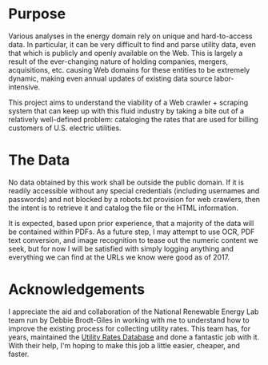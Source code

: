 # Purpose

Various analyses in the energy domain rely on unique and hard-to-access data. In particular, it can be very difficult to find and parse utility data, even that which is publicly and openly available on the Web. This is largely a result of the ever-changing nature of holding companies, mergers, acquisitions, etc. causing Web domains for these entities to be extremely dynamic, making even annual updates of existing data source labor-intensive.

This project aims to understand the viability of a Web crawler + scraping system that can keep up with this fluid industry by taking a bite out of a relatively well-defined problem: cataloging the rates that are used for billing customers of U.S. electric utilities.

# The Data

No data obtained by this work shall be outside the public domain. If it is readily accessible without any special credentials (including usernames and passwords) and not blocked by a robots.txt provision for web crawlers, then the intent is to retrieve it and catalog the file or the HTML information. 

It is expected, based upon prior experience, that a majority of the data will be contained within PDFs. As a future step, I may attempt to use OCR, PDF text conversion, and image recognition to tease out the numeric content we seek, but for now I will be satisfied with simply logging anything and everything we can find at the URLs we know were good as of 2017.

# Acknowledgements

I appreciate the aid and collaboration of the National Renewable Energy Lab team run by Debbie Brodt-Giles in working with me to understand how to improve the existing process for collecting utility rates. This team has, for years, maintained the [Utility Rates Database](https://openei.org/apps/USURDB/) and done a fantastic job with it. With their help, I'm hoping to make this job a little easier, cheaper, and faster.